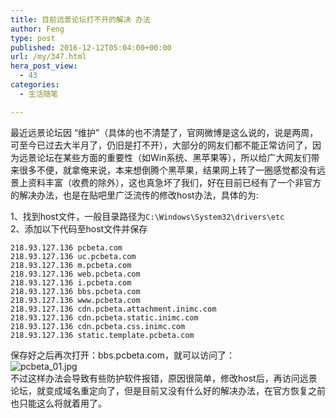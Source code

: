 ```yaml
---
title: 目前远景论坛打不开的解决 办法
author: Feng
type: post
published: 2016-12-12T05:04:00+00:00
url: /my/347.html
hera_post_view:
  - 43
categories:
  - 生活随笔

---
```

最近远景论坛因 “维护”（具体的也不清楚了，官网微博是这么说的，说是两周，可至今已过去大半月了，仍旧是打不开），大部分的网友们都不能正常访问了，因为远景论坛在某些方面的重要性（如Win系统、黑苹果等），所以给广大网友们带来很多不便，就拿俺来说，本来想倒腾个黑苹果，结果网上转了一圈感觉都没有远景上资料丰富（收费的除外），这也真急坏了我们，好在目前已经有了一个非官方的解决办法，也是在贴吧里广泛流传的修改host办法，具体的为:

1、找到host文件，一般目录路径为`C:\Windows\System32\drivers\etc`  
2、添加以下代码至host文件并保存

<pre><code class="lang-python">218.93.127.136 pcbeta.com
218.93.127.136 uc.pcbeta.com
218.93.127.136 m.pcbeta.com
218.93.127.136 web.pcbeta.com
218.93.127.136 i.pcbeta.com
218.93.127.136 bbs.pcbeta.com
218.93.127.136 www.pcbeta.com
218.93.127.136 cdn.pcbeta.attachment.inimc.com
218.93.127.136 cdn.pcbeta.static.inimc.com
218.93.127.136 cdn.pcbeta.css.inimc.com
218.93.127.136 static.template.pcbeta.com</code></pre>

保存好之后再次打开：bbs.pcbeta.com，就可以访问了：  
<img decoding="async" src="https://cdn.uu126.cn/usr/uploads/2017/01/2224140872.jpg" alt="pcbeta_01.jpg" title="pcbeta_01.jpg" />  
不过这样办法会导致有些防护软件报错，原因很简单，修改host后，再访问远景论坛，就变成域名重定向了，但是目前又没有什么好的解决办法，在官方恢复之前也只能这么将就着用了。